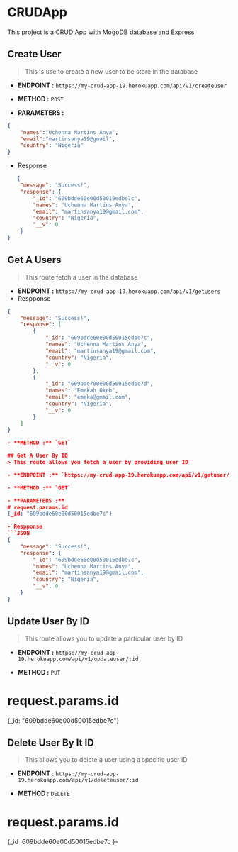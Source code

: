 # CRUDApp
This project is a CRUD App with MogoDB database and Express


## Create User

> This is use to create a new user to be store in the database
- **ENDPOINT :**   `https://my-crud-app-19.herokuapp.com/api/v1/createuser`

- **METHOD :** `POST`

- **PARAMETERS :**
```JSON
{
    "names":"Uchenna Martins Anya",
    "email":"martinsanya19@gmail",
    "country": "Nigeria"  
}

```
- Response

```JSON
   {
    "message": "Success!",
    "response": {
        "_id": "609bdde60e00d50015edbe7c",
        "names": "Uchenna Martins Anya",
        "email": "martinsanya19@gmail.com",
        "country": "Nigeria",
        "__v": 0
    }
}
```

## Get A Users
> This route fetch a user in the database

- **ENDPOINT :**  `https://my-crud-app-19.herokuapp.com/api/v1/getusers`
- Respponse
```JSON
{
    "message": "Success!",
    "response": [
        {
            "_id": "609bdde60e00d50015edbe7c",
            "names": "Uchenna Martins Anya",
            "email": "martinsanya19@gmail.com",
            "country": "Nigeria",
            "__v": 0
        },
        {
            "_id": "609bde700e00d50015edbe7d",
            "names": "Emekah Okeh",
            "email": "emeka@gmail.com",
            "country": "Nigeria",
            "__v": 0
        }
    ]
}

- **METHOD :** `GET`

## Get A User By ID
> This route allows you fetch a user by providing user ID

- **ENDPOINT :** `https://my-crud-app-19.herokuapp.com/api/v1/getuser/:id`

- **METHOD :** `GET`

- **PARAMETERS :**
# request.params.id
{_id: "609bdde60e00d50015edbe7c"}

- Respponse
```JSON
{
    "message": "Success!",
    "response": {
        "_id": "609bdde60e00d50015edbe7c",
        "names": "Uchenna Martins Anya",
        "email": "martinsanya19@gmail.com",
        "country": "Nigeria",
        "__v": 0
    }
}

```
## Update User By ID
> This route allows you to update a particular user by ID

- **ENDPOINT :** `https://my-crud-app-19.herokuapp.com/api/v1/updateuser/:id`

- **METHOD :** `PUT`
# request.params.id
{_id: "609bdde60e00d50015edbe7c"}


## Delete User By It ID
> This allows you to delete a user using a specific user ID 
- **ENDPOINT :** `https://my-crud-app-19.herokuapp.com/api/v1/deleteuser/:id`

- **METHOD :** `DELETE`
# request.params.id
{_id :609bdde60e00d50015edbe7c }-
